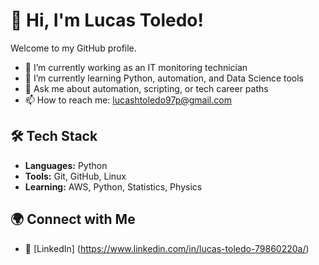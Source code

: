 # 👋 Hi, I'm Lucas Toledo!
Welcome to my GitHub profile.


- 🔭 I’m currently working as an IT monitoring technician
- 🌱 I’m currently learning Python, automation, and Data Science tools 
- 💬 Ask me about automation, scripting, or tech career paths  
- 📫 How to reach me: lucashtoledo97p@gmail.com

## 🛠️ Tech Stack

- **Languages:** Python
- **Tools:** Git, GitHub, Linux
- **Learning:** AWS, Python, Statistics, Physics

## 🌍 Connect with Me
- 💼 [LinkedIn] (https://www.linkedin.com/in/lucas-toledo-79860220a/)

